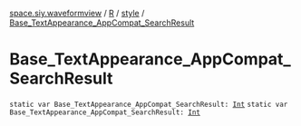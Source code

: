 [space.siy.waveformview](../../index.md) / [R](../index.md) / [style](index.md) / [Base_TextAppearance_AppCompat_SearchResult](./-base_-text-appearance_-app-compat_-search-result.md)

# Base_TextAppearance_AppCompat_SearchResult

`static var Base_TextAppearance_AppCompat_SearchResult: `[`Int`](https://kotlinlang.org/api/latest/jvm/stdlib/kotlin/-int/index.html)
`static var Base_TextAppearance_AppCompat_SearchResult: `[`Int`](https://kotlinlang.org/api/latest/jvm/stdlib/kotlin/-int/index.html)